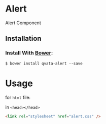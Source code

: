 # Alert
Alert Component

## Installation
### Install With [Bower](http://bower.io/):
```
$ bower install qvata-alert --save
```

# Usage
for `html` file:

in `<head></head>`
```html
<link rel="stylesheet" href="alert.css" />
```
